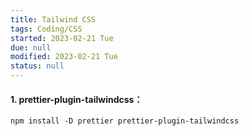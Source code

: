 ```yaml
---
title: Tailwind CSS
tags: Coding/CSS
started: 2023-02-21 Tue
due: null
modified: 2023-02-21 Tue
status: null
---
```

#### 1. prettier-plugin-tailwindcss：
`npm install -D prettier prettier-plugin-tailwindcss`